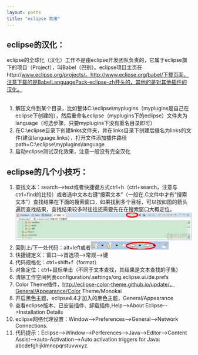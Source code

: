 ```yaml
---
layout: posts
title: "eclipse 常用"
---
```


## eclipse的汉化：

eclipse的全球化（汉化）工作不是由eclipse开发团队负责的，它属于eclipse旗下的项目（Project），叫Babel（巴别）。eclipse项目主页在http://www.eclipse.org/projects/。http://www.eclipse.org/babel/下载页面，注意下载的是BabelLanguagePack-eclipse-zh开头的，其他的是对其他插件的汉化。<br><br>

1. 解压文件到某个目录，比如整体C:\eclipse\myplugins（myplugins是自己在eclipse下创建的），然后重命名eclipse（myplugins下的eclipse）文件夹为language（可选步骤，只要myplugins下没有重名目录即可）
2. 在C:\eclipse目录下创建links文件夹，并在links目录下创建后缀名为links的文件(建议language.links），打开文件添加插件路径path=C:\\eclipse\\myplugins\\language
3. 启动eclipse测试汉化效果，注意一般没有完全汉化

## eclipse的几个小技巧：

1. 查找文本：search——>text或者快捷键方式ctrl+h（ctrl+search，注意与ctrl+find的比较）或者选中文本右键“搜索文本”（一般在.C文件中才有“搜索文本”）查找结果在下面的搜索窗口，如果找到多个目标，可以按如图的箭头遍历查找结果，查找结果较多时往往还需要先在在搜索窗口大概定位。![eclipse查找文本](/images/eclipse/eclipse.jpg)
2. 回到上/下一处代码：alt+left或者![](/images/eclipse/代码.jpg)
3. 快捷键定义：窗口——>首选项——>常规——>键
4. 代码规格化：ctrl+shift+f（format）
5. 对象定位：ctrl+鼠标单击（不同于文本查找，其结果是文本查找的子集）
6. 清除工作空间列表configuration/.settings/org.eclipse.ui.ide.prefs
7. Color Theme插件，http://eclipse-color-theme.github.io/update/，General/Appearance/Color Theme/Monokai
8. 开启黑色主题，eclipse4.4才加入的黑色主题，General/Appearance
9. 查看eclipse版本、已安装插件、卸载插件,Help-->About Eclipse-->Installation Details
10. eclipse网络代理设置：Window-->Preferences-->General-->Network Connections.
11. 代码提示：Eclipse-->Window-->Perferences-->Java-->Editor-->Content Assist-->auto-Activation-->Auto activation triggers for Java:<br>
abcdefghijklmnopqrstuvwxyz.
